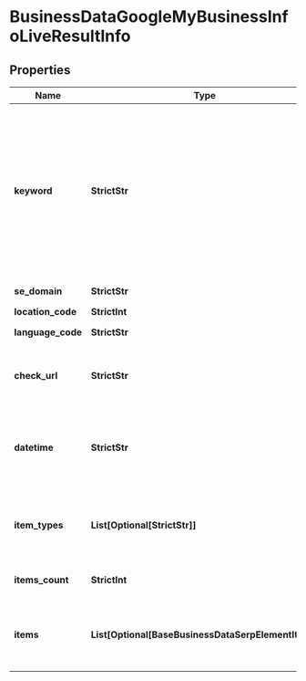 # BusinessDataGoogleMyBusinessInfoLiveResultInfo


## Properties

| Name | Type | Description | Notes |
|------------ | ------------- | ------------- | -------------|
**keyword** | **StrictStr** | keyword received in a POST array<br>keyword is returned with decoded %## (plus character ‘+’ will be decoded to a space character)<br>this field will contain the cid parameter if you specified it in the keyword field when setting a task;<br>example:<br>cid:2946633002421908862<br>learn more about the parameter in this help center article |[optional]|
**se_domain** | **StrictStr** | search engine domain as specified in a POST array |[optional]|
**location_code** | **StrictInt** | location code in a POST array |[optional]|
**language_code** | **StrictStr** | language code in a POST array |[optional]|
**check_url** | **StrictStr** | direct URL to search engine results<br>you can use it to make sure that we provided accurate results |[optional]|
**datetime** | **StrictStr** | date and time when the result was received<br>in the UTC format: “yyyy-mm-dd hh-mm-ss +00:00”<br>example:<br>2019-11-15 12:57:46 +00:00 |[optional]|
**item_types** | **List[Optional[StrictStr]]** | item types<br>types of search engine results encountered in the items array;<br>possible item types: google_business_info |[optional]|
**items_count** | **StrictInt** | item types<br>the number of items in the items array |[optional]|
**items** | **List[Optional[BaseBusinessDataSerpElementItem]]** | encountered item types<br>types of search engine results encountered in the items array;<br>possible item types: google_business_info |[optional]|